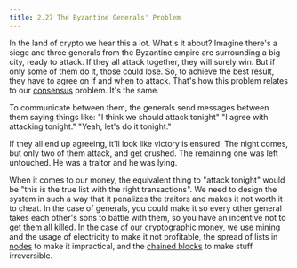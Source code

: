 ```yaml
---
title: 2.27 The Byzantine Generals' Problem
---
```

In the land of crypto we hear this a lot. What's it about? Imagine there's a siege and three generals from the Byzantine empire are surrounding a big city, ready to attack. If they all attack together, they will surely win. But if only some of them do it, those could lose. So, to achieve the best result, they have to agree on if and when to attack. That's how this problem relates to our [consensus](2.24_consensus.md) problem. It's the same.

To communicate between them, the generals send messages between them saying things like:
"I think we should attack tonight"
"I agree with attacking tonight."
"Yeah, let's do it tonight."

If they all end up agreeing, it'll look like victory is ensured. The night comes, but only two of them attack, and get crushed. The remaining one was left untouched. He was a traitor and he was lying.

When it comes to our money, the equivalent thing to "attack tonight" would be "this is the true list with the right transactions". We need to design the system in such a way that it penalizes the traitors and makes it not worth it to cheat. In the case of generals, you could make it so every other general takes each other's sons to battle with them, so you have an incentive not to get them all killed. In the case of our cryptographic money, we use [mining](2.09_miners.md) and the usage of electricity to make it not profitable, the spread of lists in [nodes](2.25_nodes.md) to make it impractical, and the [chained blocks](2.11_blockchain.md) to make stuff irreversible. 
